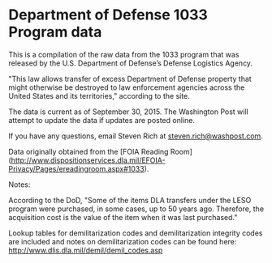 Department of Defense 1033 Program data
=================

This is a compilation of the raw data from the 1033 program that was released by the U.S. Department of Defense’s Defense Logistics Agency.

"This law allows transfer of excess Department of Defense property that might otherwise be destroyed to law enforcement agencies across the United States and its territories," according to the site.

The data is current as of September 30, 2015. The Washington Post will attempt to update the data if updates are posted online.

If you have any questions, email Steven Rich at steven.rich@washpost.com.

Data originally obtained from the [FOIA Reading Room] (http://www.dispositionservices.dla.mil/EFOIA-Privacy/Pages/ereadingroom.aspx#1033).

Notes:

According to the DoD, "Some of the items DLA transfers under the LESO program were purchased, in some cases, up to 50 years ago.  Therefore, the acquisition cost is the value of the item when it was last purchased."

Lookup tables for demilitarization codes and demilitarization integrity codes are included and notes on demilitarization codes can be found here: http://www.dlis.dla.mil/demil/demil_codes.asp
